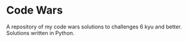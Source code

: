 # Code Wars
A repository of my code wars solutions to challenges 6 kyu and better. Solutions written in Python.
